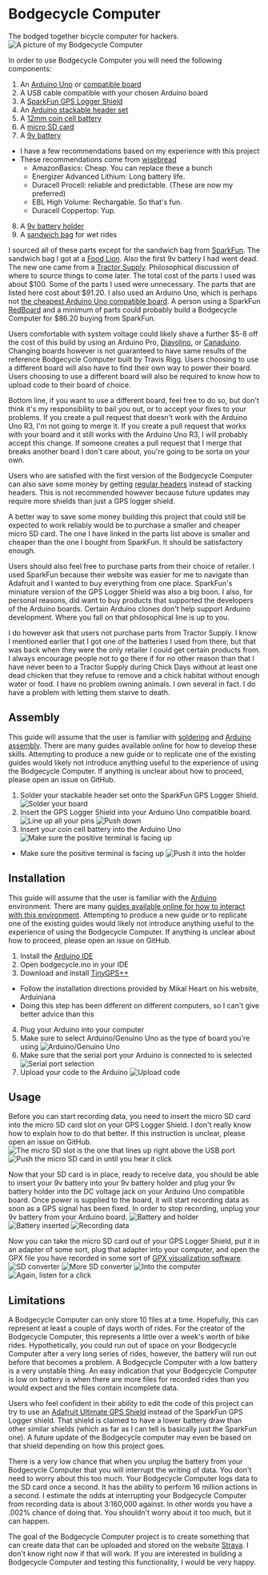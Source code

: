 # Bodgecycle Computer
The bodged together bicycle computer for hackers.
![A picture of my Bodgecycle Computer](http://i.imgur.com/aNQw7sG.jpg)

In order to use Bodgecycle Computer you will need the following components:
1. An [Arduino Uno](https://www.arduino.cc/en/Main/arduinoBoardUno) or [compatible board](https://www.sainsmart.com/arduino/control-boards/sainsmart-uno-r3-atmega328-au-development-board-compatible-with-arduino-uno-r3.html)
2. A USB cable compatible with your chosen Arduino board
3. A [SparkFun GPS Logger Shield](https://www.sparkfun.com/products/13750)
4. An [Arduino stackable header set](https://www.sparkfun.com/products/11417)
5. A [12mm coin cell battery](https://www.sparkfun.com/products/337)
6. A [micro SD card](https://www.amazon.com/SANDISK-Micro-SDHC-Memory-SDSDQM-004G/dp/B001C0DJL4/ref=sr_1_2?s=pc&ie=UTF8&qid=1492750170&sr=1-2&keywords=sandisk+4gb+microsdhc+memory+card)
7. A [9v battery](https://www.amazon.com/AmazonBasics-Everyday-Alkaline-Batteries-8-Pack/dp/B00MH4QM1S/ref=sr_1_2_s_it?s=hpc&srs=2528919011&ie=UTF8&qid=1492750284&sr=1-2)
  * I have a few recommendations based on my experience with this project
  * These recommendations come from [wisebread](http://www.wisebread.com/the-5-best-9-volt-batteries)
    * AmazonBasics: Cheap. You can replace these a bunch
    * Energizer Advanced Lithium: Long battery life.
    * Duracell Procell: reliable and predictable. (These are now my preferred)
    * EBL High Volume: Rechargable. So that's fun.
    * Duracell Coppertop: Yup.
8. A [9v battery holder](https://www.adafruit.com/product/67)
9. A [sandwich bag](https://www.amazon.com/Glad-Food-Storage-Snack-Zipper/dp/B00ZKUCFUS/ref=sr_1_4_s_it?ie=UTF8&qid=1492750504&sr=1-4) for wet rides

I sourced all of these parts except for the sandwich bag from
[SparkFun](https://www.sparkfun.com/). The sandwich bag I got at a
[Food Lion](https://www.foodlion.com/). Also the first 9v battery I had went
dead. The new one came from a [Tractor Supply](https://www.tractorsupply.com/).
Philosophical discussion of where to source things to come later. The total
cost of the parts I used was about \$100. Some of the parts I used were
unnecessary. The parts that are listed here cost about \$91.20. I also used an
Arduino Uno, which is perhaps not
[the cheapest Arduino Uno compatible board](http://www.electrodragon.com/product/arduino-compatible-visduino-uno-r3/).
A person using a SparkFun [RedBoard](https://www.sparkfun.com/products/13975)
and a minimum of parts could probably build a Bodgecycle Computer for $86.20
buying from SparkFun.

Users comfortable with system voltage could likely shave a further $5-8 off the
cost of this build by using an Arduino Pro,
[Diavolino](http://shop.evilmadscientist.com/productsmenu/180), or
[Canaduino](https://universal-solder.com/product/canaduino-uno-bone-basic-alternative-arduino-uno-r3-atmega328p-pu/).
Changing boards however is not guaranteed to have same results of the reference
Bodgecycle Computer built by Travis Rigg. Users choosing to use a different
board will also have to find their own way to power their board. Users choosing
to use a different board will also be required to know how to upload code to
their board of choice.

Bottom line, if you want to use a different board, feel free to do so, but
don't think it's my responsibility to bail you out, or to accept your fixes to
your problems. If you create a pull request that doesn't work with the Arduino
Uno R3, I'm not going to merge it. If you create a pull request that works with
your board and it still works with the Arduino Uno R3, I will probably accept
this change. If someone creates a pull request that I merge that breaks another
board I don't care about, you're going to be sorta on your own.

Users who are satisfied with the first version of the Bodgecycle Computer can
also save some money by getting
[regular headers](https://www.sparkfun.com/products/116) instead of stacking
headers. This is not recommended however because future updates may require
more shields than just a GPS logger shield.

A better way to save some money building this project that could still be
expected to work reliably would be to purchase a smaller and cheaper micro SD
card. The one I have linked in the parts list above is smaller and cheaper than
the one I bought from SparkFun. It should be satisfactory enough.

Users should also feel free to purchase parts from their choice of retailer. I
used SparkFun because their website was easier for me to navigate than Adafruit
and I wanted to buy everything from one place. SparkFun's miniature version
of the GPS Logger Shield was also a big boon. I also, for personal reasons,
did want to buy products that supported the developers of the Arduino boards.
Certain Arduino clones don't help support Arduino development. Where you fall
on that philosophical line is up to you.

I do however ask that users not purchase parts from Tractor Supply. I know I
mentioned earlier that I got one of the batteries I used from there, but that
was back when they were the only retailer I could get certain products from. I
always encourage people not to go there if for no other reason than that I have
never been to a Tractor Supply during Chick Days without at least one dead
chicken that they refuse to remove and a chick habitat without enough water or
food. I have no problem owning animals. I own several in fact. I do have a
problem with letting them starve to death.

## Assembly
This guide will assume that the user is familiar with
[soldering](http://www.sciencebuddies.org/science-fair-projects/project_ideas/Elec_primer-solder.shtml)
and [Arduino assembly](https://learn.sparkfun.com/tutorials/arduino-shields).
There are many guides available online for how to develop these skills.
Attempting to produce a new guide or to replicate one of the existing guides
would likely not introduce anything useful to the experience of using the
Bodgecycle Computer. If anything is unclear about how to proceed, please open
an issue on GitHub.

1. Solder your stackable header set onto the SparkFun GPS Logger Shield.
![Solder your board](http://i.imgur.com/CCHxAFO.jpg)
2. Insert the GPS Logger Shield into your Arduino Uno compatible board.
![Line up all your pins](http://i.imgur.com/YPslNxY.jpg)
![Push down](http://i.imgur.com/GaE2MUe.jpg)
3. Insert your coin cell battery into the Arduino Uno
![Make sure the positive terminal is facing up](http://i.imgur.com/X0OpjMq.jpg)
  * Make sure the positive terminal is facing up
![Push it into the holder](http://i.imgur.com/z5CwGGA.jpg)

## Installation
This guide will assume that the user is familiar with the
[Arduino](https://www.arduino.cc/) environment. There are many
[guides available online for how to interact with this environment](https://www.arduino.cc/en/Guide/HomePage).
Attempting to produce a new guide or to replicate one of the existing guides
would likely not introduce anything useful to the experience of using the
Bodgecycle Computer. If anything is unclear about how to proceed, please open
an issue on GitHub.

1. Install the [Arduino IDE](https://www.arduino.cc/en/Main/Software)
2. Open bodgecycle.ino in your IDE
3. Download and install
[TinyGPS++](http://arduiniana.org/libraries/tinygpsplus/)
  * Follow the installation directions provided by Mikal Heart on his website,
  Arduiniana
  * Doing this step has been different on different computers, so I can't give
  better advice than this
4. Plug your Arduino into your computer
5. Make sure to select Arduino/Genuino Uno as the type of board you're using
![Arduino/Genuino Uno](http://i.imgur.com/qLa8NFZ.jpg)
6. Make sure that the serial port your Arduino is connected to is selected
![Serial port selection](http://i.imgur.com/gwHw4W7.png)
7. Upload your code to the Arduino
![Upload code](http://i.imgur.com/HqQ5HfC.png)

## Usage
Before you can start recording data, you need to insert the micro SD card into
the micro SD card slot on your GPS Logger Shield. I don't really know how to
explain how to do that better. If this instruction is unclear, please open an
issue on GitHub.
![The micro SD slot is the one that lines up right above the USB port](http://i.imgur.com/2noKay1.jpg)
![Push the micro SD card in until you hear it click](http://i.imgur.com/rhpKQqM.jpg)

Now that your SD card is in place, ready to receive data, you should be able to
insert your 9v battery into your 9v battery holder and plug your 9v battery
holder into the DC voltage jack on your Arduino Uno compatible board. Once
power is supplied to the board, it will start recording data as soon as a GPS
signal has been fixed. In order to stop recording, unplug your 9v battery from
your Arduino board.
![Battery and holder](http://i.imgur.com/Qh3AblE.jpg)
![Battery inserted](http://i.imgur.com/LQMKJG8.jpg)
![Recording data](http://i.imgur.com/H9VTk92.jpg)

Now you can take the micro SD card out of your GPS Logger Shield, put it in an
adapter of some sort, plug that adapter into your computer, and open the GPX
file you have recorded in some sort of
[GPX visualization software](http://www.gpsvisualizer.com/).
![SD converter](http://i.imgur.com/EPlMlSY.jpg)
![More SD converter](http://i.imgur.com/xwB4yUw.jpg)
![Into the computer](http://i.imgur.com/eROZaRi.jpg)
![Again, listen for a click](http://i.imgur.com/Gzp8oLM.jpg)

## Limitations
A Bodgecycle Computer can only store 10 files at a time. Hopefully, this can
represent at least a couple of days worth of rides. For the creator of the
Bodgecycle Computer, this represents a little over a week's worth of bike
rides. Hypothetically, you could run out of space on your Bodgecycle Computer
after a very long series of rides, however, the battery will run out before
that becomes a problem. A Bodgecycle Computer with a low battery is a very
unstable thing. An easy indication that your Bodgecycle Computer is low on
battery is when there are more files for recorded rides than you would expect
and the files contain incomplete data.

Users who feel confident in their ability to edit the code of this project can
try to use an
[Adafruit Ultimate GPS Shield](https://www.adafruit.com/product/1272) instead
of the SparkFun GPS Logger shield. That shield is claimed to have a lower
battery draw than other similar shields (which as far as I can tell is
basically just the SparkFun one). A future update of the Bodgecycle computer
may even be based on that shield depending on how this project goes.

There is a very low chance that when you unplug the battery from your
Bodgecycle Computer that you will interrupt the writing of data. You don't need
to worry about this too much. Your Bodgecycle Computer logs data to the SD card
once a second. It has the ability to perform 16 million actions in a second. I
estimate the odds at interrupting your Bodgecycle Computer from recording data
is about 3:160,000 against. In other words you have a .002% chance of doing
that. You shouldn't worry about it too much, but it can happen.

The goal of the Bodgecycle Computer project is to create something that can
create data that can be uploaded and stored on the website
[Strava](strava.com). I don't know right now if that will work. If you are
interested in building a Bodgecycle Computer and testing this functionality, I
would be very happy.
